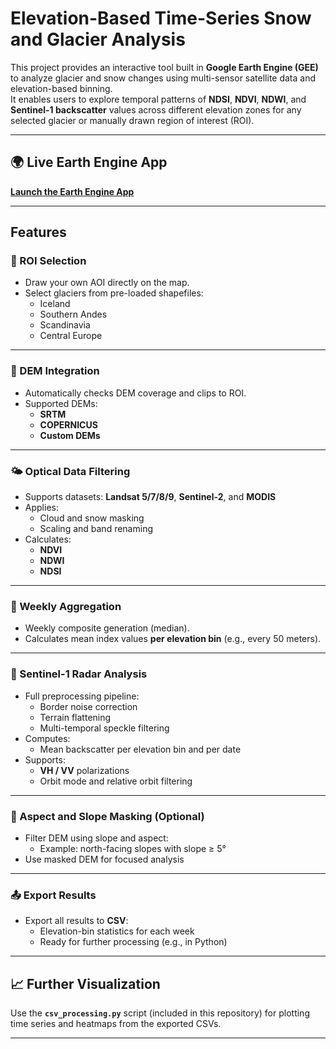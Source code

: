 # Elevation-Based Time-Series Snow and Glacier Analysis

This project provides an interactive tool built in **Google Earth Engine (GEE)** to analyze glacier and snow changes using multi-sensor satellite data and elevation-based binning.  
It enables users to explore temporal patterns of **NDSI**, **NDVI**, **NDWI**, and **Sentinel-1 backscatter** values across different elevation zones for any selected glacier or manually drawn region of interest (ROI).

---

## 🌍 Live Earth Engine App

**[Launch the Earth Engine App](https://code.earthengine.google.com/e22896c9346d3788282ba2363a5dd011)**

---

## Features

### 📌 ROI Selection
- Draw your own AOI directly on the map.
- Select glaciers from pre-loaded shapefiles:
  - Iceland  
  - Southern Andes  
  - Scandinavia  
  - Central Europe  

---

### 🗻 DEM Integration
- Automatically checks DEM coverage and clips to ROI.
- Supported DEMs:
  - **SRTM**
  - **COPERNICUS**
  - **Custom DEMs**

---

### 🌤️ Optical Data Filtering
- Supports datasets: **Landsat 5/7/8/9**, **Sentinel-2**, and **MODIS**
- Applies:
  - Cloud and snow masking
  - Scaling and band renaming
- Calculates:
  - **NDVI**
  - **NDWI**
  - **NDSI**

---

### 📆 Weekly Aggregation
- Weekly composite generation (median).
- Calculates mean index values **per elevation bin** (e.g., every 50 meters).

---

### 📡 Sentinel-1 Radar Analysis
- Full preprocessing pipeline:
  - Border noise correction
  - Terrain flattening
  - Multi-temporal speckle filtering
- Computes:
  - Mean backscatter per elevation bin and per date
- Supports:
  - **VH / VV** polarizations  
  - Orbit mode and relative orbit filtering

---

### 🧭 Aspect and Slope Masking (Optional)
- Filter DEM using slope and aspect:
  - Example: north-facing slopes with slope ≥ 5°
- Use masked DEM for focused analysis

---

### 📤 Export Results
- Export all results to **CSV**:
  - Elevation-bin statistics for each week
  - Ready for further processing (e.g., in Python)

---

## 📈 Further Visualization

Use the **`csv_processing.py`** script (included in this repository) for plotting time series and heatmaps from the exported CSVs.

---
